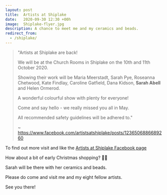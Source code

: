 ```yaml
---
layout: post
title:  Artists at Shiplake
date:   2020-09-30 12:30 +00h
image:  Shiplake-flyer.jpg
description: A chance to meet me and my ceramics and beads.  
redirect_from:
  - /shiplake/
---
```



> "Artists at Shiplake are back!
>
> We will be at the Church Rooms in Shiplake on the 10th and 11th October 2020.
>
> Showing their work will be Maria Meerstadt, Sarah Pye, Roseanna Chetwood, Kate Findlay, Caroline Gatfield, Dana Kidson, **Sarah Abell** and Helen Ormerod.
>
> A wonderful colourful show with plenty for everyone!
>
> Come and say hello - we really missed you all in May.
>
> All recommended safety guidelines will be adhered to."
>
> ~ <https://www.facebook.com/artistsatshiplake/posts/1236506886689260>

To find out more visit and like the [Artists at Shiplake Facebook page](https://www.facebook.com/artistsatshiplake)

How about a bit of early Christmas shopping? 🎄🎅

Sarah will be there with her ceramics and beads. 

Please do come and visit me and my eight fellow artists. 

See you there!
